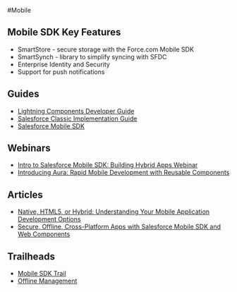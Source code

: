 #Mobile

## Mobile SDK Key Features
* SmartStore - secure storage with the Force.com Mobile SDK
* SmartSynch - library to simplify syncing with SFDC
* Enterprise Identity and Security
* Support for push notifications


## Guides
* [Lightning Components Developer Guide](https://resources.docs.salesforce.com/sfdc/pdf/lightning.pdf)
* [Salesforce Classic Implementation Guide](http://resources.docs.salesforce.com/200/12/en-us/sfdc/pdf/salesforce_mobile_implementation.pdf)
* [Salesforce Mobile SDK](https://developer.salesforce.com/page/Mobile_SDK)

## Webinars
* [Intro to Salesforce Mobile SDK: Building Hybrid Apps Webinar](https://www.youtube.com/watch?v=ipzK8Jok2gM)
* [Introducing Aura: Rapid Mobile Development with Reusable Components](https://www.youtube.com/watch?v=hYPTlCoKvmo)

## Articles
* [Native, HTML5, or Hybrid: Understanding Your Mobile Application Development Options](https://developer.salesforce.com/page/Native,_HTML5,_or_Hybrid:_Understanding_Your_Mobile_Application_Development_Options)
* [Secure, Offline, Cross-Platform Apps with Salesforce Mobile SDK and Web Components](https://developer.salesforce.com/docs/atlas.en-us.mobile_sdk.meta/mobile_sdk/offline_intro.htm)

## Trailheads
* [Mobile SDK Trail](https://developer.salesforce.com/trailhead/trail/mobile_sdk_intro)
* [Offline Management](https://developer.salesforce.com/trailhead/en/module/mobile_sdk_offline)

